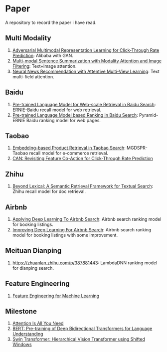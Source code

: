 # Paper
A repository to record the paper i have read.

## Multi Modality

1. [Adversarial Multimodal Representation Learning for
Click-Through Rate Prediction](https://arxiv.org/pdf/2003.07162.pdf): Alibaba with GAN.
2. [Multi-modal Sentence Summarization with Modality Attention
and Image Filtering](https://www.ijcai.org/proceedings/2018/0577.pdf): Text+image attention.
3. [Neural News Recommendation with Attentive Multi-View Learning](https://arxiv.org/pdf/1907.05576.pdf): Text multi-field attention.

## Baidu
1. [Pre-trained Language Model for Web-scale Retrieval in Baidu Search](https://arxiv.org/pdf/2106.03373.pdf): ERNIE-Baidu recall model for web retrieval.
2. [Pre-trained Language Model based Ranking in Baidu Search](https://arxiv.org/pdf/2105.11108.pdf): Pyramid-ERNIE Baidu ranking model for web pages. 


## Taobao
1. [Embedding-based Product Retrieval in Taobao Search](https://arxiv.org/pdf/2106.09297.pdf): MGDSPR-Taobao recall model for e-commerce retrieval.
2. [CAN: Revisiting Feature Co-Action for Click-Through Rate Prediction](https://arxiv.org/pdf/2011.05625.pdf)

## Zhihu
1. [Beyond Lexical: A Semantic Retrieval Framework for Textual Search](https://arxiv.org/pdf/2008.03917.pdf): Zhihu recall model for doc retrieval.

## Airbnb
1. [Applying Deep Learning To Airbnb Search](https://arxiv.org/pdf/1810.09591.pdf): Airbnb search ranking model for booking listings.
2. [Improving Deep Learning For Airbnb Search](https://arxiv.org/pdf/2002.05515.pdf): Airbnb search ranking model for booking listings with some improvement.

## Meituan Dianping
1. https://zhuanlan.zhihu.com/p/387881443: LambdaDNN ranking model for dianping search.

## Feature Engineering
1. [Feature Engineering for Machine Learning](https://www.repath.in/gallery/feature_engineering_for_machine_learning.pdf)


## Milestone
1. [Attention Is All You Need](https://arxiv.org/pdf/1706.03762.pdf)
2. [BERT: Pre-training of Deep Bidirectional Transformers for
Language Understanding](https://arxiv.org/pdf/1810.04805.pdf)
3. [Swin Transformer: Hierarchical Vision Transformer using Shifted Windows
](https://arxiv.org/pdf/2103.14030.pdf)
